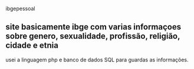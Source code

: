 ibgepessoal

## site basicamente ibge com varias informaçoes sobre genero, sexualidade, profissão, religião, cidade e etnia

usei a linguagem php e banco de dados SQL para guardas as informações.

